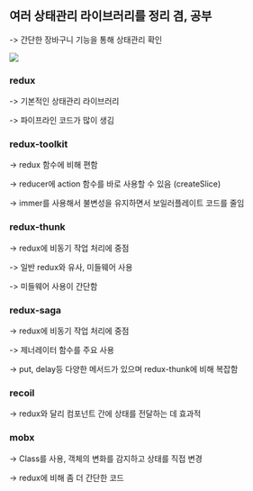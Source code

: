 <h2>여러 상태관리 라이브러리를 정리 겸, 공부</h2>
<p>-> 간단한 장바구니 기능을 통해 상태관리 확인</p>

<img src="http://aaeexx.dothome.co.kr/project/image/redux/redux.gif">

<h3>redux</h3>
<p>-> 기본적인 상태관리 라이브러리</p>
<p>-> 파이프라인 코드가 많이 생김</p>

<h3>redux-toolkit</h3>
<p>-> redux 함수에 비해 편함</p>
<p>-> reducer에 action 함수를 바로 사용할 수 있음 (createSlice)</p>
<p>-> immer를 사용해서 불변성을 유지하면서 보일러플레이트 코드를 줄임</p>

<h3>redux-thunk</h3>
<p>-> redux에 비동기 작업 처리에 중점</p>
<p>-> 일반 redux와 유사, 미들웨어 사용</p>
<p>-> 미들웨어 사용이 간단함</p>

<h3>redux-saga</h3>
<p>-> redux에 비동기 작업 처리에 중점</p>
<p>-> 제너레이터 함수를 주요 사용</p>
<p>-> put, delay등 다양한 메서드가 있으며 redux-thunk에 비해 복잡함</p>

<h3>recoil</h3>
<p>-> redux와 달리 컴포넌트 간에 상태를 전달하는 데 효과적</p>

<h3>mobx</h3>
<p>-> Class를 사용, 객체의 변화를 감지하고 상태를 직접 변경</p>
<p>-> redux에 비해 좀 더 간단한 코드</p>

